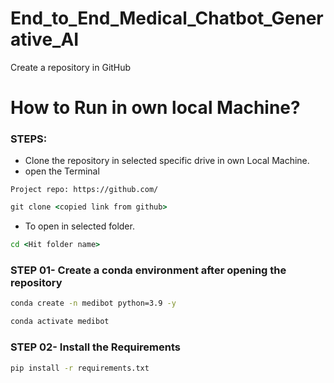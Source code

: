 # End_to_End_Medical_Chatbot_Generative_AI

Create a repository in GitHub

# How to Run in own local Machine?

### STEPS:
- Clone the repository in selected specific drive in own Local Machine.
- open the Terminal 

```
Project repo: https://github.com/
```

```cmd
git clone <copied link from github>
``` 

- To open in selected folder. 
```cmd
cd <Hit folder name>
```

### STEP 01- Create a conda environment after opening the repository

```cmd
conda create -n medibot python=3.9 -y
```

```cmd
conda activate medibot
```

### STEP 02- Install the Requirements
```cmd
pip install -r requirements.txt
```